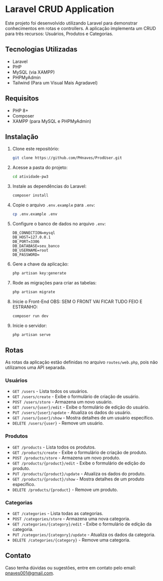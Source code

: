 # Laravel CRUD Application

Este projeto foi desenvolvido utilizando Laravel para demonstrar conhecimentos em rotas e controllers. A aplicação implementa um CRUD para três recursos: Usuários, Produtos e Categorias.

## Tecnologias Utilizadas
- Laravel
- PHP
- MySQL (via XAMPP)
- PHPMyAdmin
- Tailwind (Para um Visual Mais Agradavel)

## Requisitos
- PHP 8+
- Composer
- XAMPP (para MySQL e PHPMyAdmin)

## Instalação
1. Clone este repositório:
   ```bash
   git clone https://github.com/PHnaves/ProdUser.git
   ```
2. Acesse a pasta do projeto:
   ```bash
   cd atividade-pw3
   ```
3. Instale as dependências do Laravel:
   ```bash
   composer install
   ```
4. Copie o arquivo `.env.example` para `.env`:
   ```bash
   cp .env.example .env
   ```
5. Configure o banco de dados no arquivo `.env`:
   ```env
   DB_CONNECTION=mysql
   DB_HOST=127.0.0.1
   DB_PORT=3306
   DB_DATABASE=seu_banco
   DB_USERNAME=root
   DB_PASSWORD=
   ```
6. Gere a chave da aplicação:
   ```bash
   php artisan key:generate
   ```
7. Rode as migrações para criar as tabelas:
   ```bash
   php artisan migrate
   ```
8. Inicie o Front-End OBS: SEM O FRONT VAI FICAR TUDO FEIO E ESTRANHO:
   ```bash
   composer run dev
   ```   
9. Inicie o servidor:
   ```bash
   php artisan serve
   ```

## Rotas
As rotas da aplicação estão definidas no arquivo `routes/web.php`, pois não utilizamos uma API separada.

### Usuários
- `GET /users` - Lista todos os usuários.
- `GET /users/create` - Exibe o formulário de criação de usuário.
- `POST /users/store` - Armazena um novo usuário.
- `GET /users/{user}/edit` - Exibe o formulário de edição do usuário.
- `PUT /users/{user}/update` - Atualiza os dados do usuário.
- `GET /users/{user}/show` - Mostra detalhes de um usuário específico.
- `DELETE /users/{user}` - Remove um usuário.

### Produtos
- `GET /products` - Lista todos os produtos.
- `GET /products/create` - Exibe o formulário de criação de produto.
- `POST /products/store` - Armazena um novo produto.
- `GET /products/{product}/edit` - Exibe o formulário de edição do produto.
- `PUT /products/{product}/update` - Atualiza os dados do produto.
- `GET /products/{product}/show` - Mostra detalhes de um produto específico.
- `DELETE /products/{product}` - Remove um produto.

### Categorias
- `GET /categories` - Lista todas as categorias.
- `POST /categories/store` - Armazena uma nova categoria.
- `GET /categories/{category}/edit` - Exibe o formulário de edição da categoria.
- `PUT /categories/{category}/update` - Atualiza os dados da categoria.
- `DELETE /categories/{category}` - Remove uma categoria.


## Contato
Caso tenha dúvidas ou sugestões, entre em contato pelo email: pnaves001@gmail.com.

